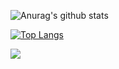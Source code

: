 ![Anurag's github stats](https://github-readme-stats.vercel.app/api?username=ngorke&theme=radical&show_icons=true&count_private=true)

[![Top Langs](https://github-readme-stats.vercel.app/api/top-langs/?username=ngorke&theme=radical&layout=compact&card_width=445)](https://github.com/anuraghazra/github-readme-stats)

![](https://komarev.com/ghpvc/?username=ngorke&color=d83a7c)
